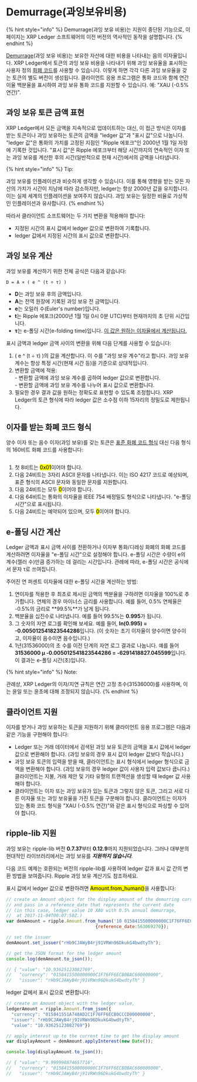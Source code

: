 # Demurrage(과잉보유비용)

{% hint style="info" %}
Demurrage(과잉 보유 비용)는 지원이 중단된 기능으로, 이 페이지는 XRP Ledger 소프트웨어의 이전 버전의 역사적인 동작을 설명합니다.
{% endhint %}

[Demurrage](https://en.wikipedia.org/wiki/Demurrage\_\(currency\))(과잉 보유 비용)는 보유한 자산에 대한 비용을 나타내는 음의 이자율입니다. XRP Ledger에서 토큰의 과잉 보유 비용을 나타내기 위해 과잉 보유율을 표시하는 사용자 정의 [화폐 코드](../../references/xrp-ledger/undefined/undefined.md)를 사용할 수 있습니다. 이렇게 하면 각각 다른 과잉 보유율을 갖는 토큰의 별도 버전이 생성됩니다. 클라이언트 응용 프로그램은 통화 코드와 함께 연간 이율 백분율을 표시하여 과잉 보유 통화 코드를 지원할 수 있습니다. 예: "XAU (-0.5% 연간)".

## 과잉 보유 토큰 금액 표현&#x20;

XRP Ledger에서 모든 금액을 지속적으로 업데이트하는 대신, 이 접근 방식은 이자를 받는 토큰이나 과잉 보유하는 토큰의 금액을 "ledger 값"과 "표시 값"으로 나눕니다. "ledger 값"은 통화의 가치를 고정된 지점인 "Ripple 에포크"인 2000년 1월 1일 자정에 기록한 것입니다. "표시 값"은 Ripple 에포크부터 해당 시간까지의 연속적인 이자 또는 과잉 보유를 계산한 후의 시간(일반적으로 현재 시간)에서의 금액을 나타냅니다.

{% hint style="info" %}
Tip:

과잉 보유를 인플레이션과 비슷하게 생각할 수 있습니다. 이를 통해 영향을 받는 모든 자산의 가치가 시간이 지남에 따라 감소하지만, ledger는 항상 2000년 값을 유지합니다. 이는 실제 세계의 인플레이션을 보여주지 않습니다. 과잉 보유는 일정한 비율로 가상적인 인플레이션과 유사합니다.
{% endhint %}

따라서 클라이언트 소프트웨어는 두 가지 변환을 적용해야 합니다:

* 지정된 시간의 표시 값에서 ledger 값으로 변환하여 기록합니다.&#x20;
* ledger 값에서 지정된 시간의 표시 값으로 변환합니다.&#x20;

## 과잉 보유 계산&#x20;

과잉 보유를 계산하기 위한 전체 공식은 다음과 같습니다:

```
D = A × ( e ^ (t ÷ τ) )
```

* **D**는 과잉 보유 후의 금액입니다.&#x20;
* **A**는 전역 원장에 기록된 과잉 보유 전 금액입니다.&#x20;
* **e**는 오일러 수(Euler's number)입니다.&#x20;
* **t**는 Ripple 에포크(2000년 1월 1일 0시 0분 UTC)부터 현재까지의 초 단위 시간입니다.&#x20;
* **τ**는 e-폴딩 시간(e-folding time)입니다. [이 값은 원하는 이자율에서 계산됩니다.](demurrage.md#undefined-2)&#x20;

표시 금액과 ledger 금액 사이의 변환을 위해 다음 단계를 사용할 수 있습니다:

1. ( e ^ (t ÷ τ) )의 값을 계산합니다. 이 수를 "과잉 보유 계수"라고 합니다. 과잉 보유 계수는 항상 특정 시간(현재 시간 등)을 기준으로 상대적입니다.&#x20;
2. 변환할 금액에 적용:\
   \- 변환할 금액에 과잉 보유 계수를 곱하여 ledger 값으로 변환합니다. \
   \- 변환할 금액에 과잉 보유 계수를 나누어 표시 값으로 변환합니다.&#x20;
3. 필요한 경우 결과 값을 원하는 정확도로 표현할 수 있도록 조정합니다. XRP Ledger의 토큰 형식에 따라 ledger 값은 소수점 이하 15자리의 정밀도로 제한됩니다.

## 이자를 받는 화폐 코드 형식&#x20;

양수 이자 또는 음수 이자(과잉 보유)를 갖는 토큰은 [표준 화폐 코드 형식](../../references/xrp-ledger/undefined/undefined.md) 대신 다음 형식의 160비트 화폐 코드를 사용합니다:

<figure><img src="https://xrpl.org/img/demurrage-currency-code-format.png" alt=""><figcaption></figcaption></figure>

1. 첫 8비트는 <mark style="background-color:yellow;">0x01</mark>이어야 합니다.&#x20;
2. 다음 24비트는 3자리 ASCII 문자를 나타냅니다. 이는 ISO 4217 코드로 예상되며, 표준 형식의 ASCII 문자와 동일한 문자를 지원합니다.&#x20;
3. 다음 24비트는 모두 <mark style="background-color:yellow;">0</mark>이어야 합니다.
4. 다음 64비트는 통화의 이자율을 IEEE 754 배정밀도 형식으로 나타냅니다. "e-폴딩 시간"으로 표시됩니다.&#x20;
5. 다음 24비트는 예약되어 있으며, 모두 <mark style="background-color:yellow;">0</mark>이어야 합니다.

## e-폴딩 시간 계산&#x20;

Ledger 금액과 표시 금액 사이를 전환하거나 이자부 통화/디레싱 화폐의 화폐 코드를 계산하려면 이자율을 "e-폴딩 시간"으로 설정해야 합니다. e-폴딩 시간은 수량이 e의 계수(젤러 수)만큼 증가하는 데 걸리는 시간입니다. 관례에 따라, e-폴딩 시간은 공식에서 문자 τ로 쓰여집니다.

주어진 연 퍼센트 이자율에 대한 e-폴딩 시간을 계산하는 방법:

1. 연이자를 적용한 후 최초로 제시된 금액의 백분율을 구하려면 이자율을 100%로 추가합니다. 연체의 경우 마이너스 금리를 사용합니다. 예를 들어, 0.5% 연체율은 -0.5%의 금리로 **99.5%**가 남게 됩니다.&#x20;
2. 백분율을 십진수로 나타냅니다. 예를 들어 99.5%는 **0.995**가 됩니다.&#x20;
3. 그 숫자의 자연 로그를 확인해 보세요. 예를 들어, **ln(0.995) = -0.005012541823544286**입니다. (이 숫자는 초기 이자율이 양수이면 양수이고, 이자율이 음수이면 음수입니다.)&#x20;
4. 1년(31536000)의 초 수를 이전 단계의 자연 로그 결과로 나눕니다. 예를 들어 **31536000 µ -0.005012541823544286 = -6291418827.045599**입니다. 이 결과는 e-폴딩 시간(초)입니다.&#x20;

{% hint style="info" %}
Note:

관례상, XRP Ledger의 이자/지연 규칙은 연간 고정 초수(31536000)를 사용하며, 이는 윤일 또는 윤초에 대해 조정되지 않습니다.
{% endhint %}

## 클라이언트 지원&#x20;

이자를 받거나 과잉 보유하는 토큰을 지원하기 위해 클라이언트 응용 프로그램은 다음과 같은 기능을 구현해야 합니다:

* Ledger 또는 거래 데이터에서 검색된 과잉 보유 토큰의 금액을 표시 값에서 ledger 값으로 변환해야 합니다. (과잉 보유의 경우 표시 값이 ledger 값보다 작습니다.)
* 과잉 보유 토큰의 입력을 받을 때, 클라이언트는 표시 형식에서 ledger 형식으로 금액을 변환해야 합니다. (과잉 보유의 경우 ledger 값이 사용자 입력 값보다 큽니다.) 클라이언트는 지불, 거래 제안 및 기타 유형의 트랜잭션을 생성할 때 ledger 값 사용해야 합니다.
* 클라이언트는 이자 또는 과잉 보유가 있는 토큰과 그렇지 않은 토큰, 그리고 서로 다른 이자율 또는 과잉 보유율을 가진 토큰을 구분해야 합니다. 클라이언트는 이자가 있는 통화 코드 형식을 "XAU (-0.5% 연간)"와 같은 표시 형식으로 파싱할 수 있어야 합니다.

## ripple-lib 지원&#x20;

과잉 보유는 ripple-lib 버전 **0.7.37**부터 **0.12.9**까지 지원되었습니다. 그러나 대부분의 현대적인 라이브러리에서는 과잉 보유를 _**지원하지 않습니다**_.

다음 코드 예제는 호환되는 버전의 ripple-lib를 사용하여 ledger 값과 표시 값 간의 변환 방법을 보여줍니다. Ripple 과잉 보유 계산기도 참조하세요.

표시 값에서 ledger 값으로 변환하려면 <mark style="background-color:yellow;">Amount.from\_human()</mark>을 사용합니다:

```javascript
// create an Amount object for the display amount of the demurring currency
// and pass in a reference_date that represents the current date
// (in this case, ledger value 10 XAU with 0.5% annual demurrage,
//  at 2017-11-04T00:07:50Z.)
var demAmount = ripple.Amount.from_human('10 0158415500000000C1F76FF6ECB0BAC600000000',
                                  {reference_date:563069270});

// set the issuer
demAmount.set_issuer("rHb9CJAWyB4rj91VRWn96DkukG4bwdtyTh");

// get the JSON format for the ledger amount
console.log(demAmount.to_json());

// { "value": "10.93625123082769",
//   "currency": "0158415500000000C1F76FF6ECB0BAC600000000",
//   "issuer": "rHb9CJAWyB4rj91VRWn96DkukG4bwdtyTh" }
```

ledger 값에서 표시 값으로 변환합니다:

```javascript
// create an Amount object with the ledger value,
ledgerAmount = ripple.Amount.from_json({
  "currency": "015841551A748AD2C1F76FF6ECB0CCCD00000000",
  "issuer": "rHb9CJAWyB4rj91VRWn96DkukG4bwdtyTh",
  "value": "10.93625123082769"})

// apply interest up to the current time to get the display amount
var displayAmount = demAmount.applyInterest(new Date());

console.log(displayAmount.to_json());

// { "value": "9.999998874657716",
//   "currency": "0158415500000000C1F76FF6ECB0BAC600000000",
//   "issuer": "rHb9CJAWyB4rj91VRWn96DkukG4bwdtyTh" }
```
